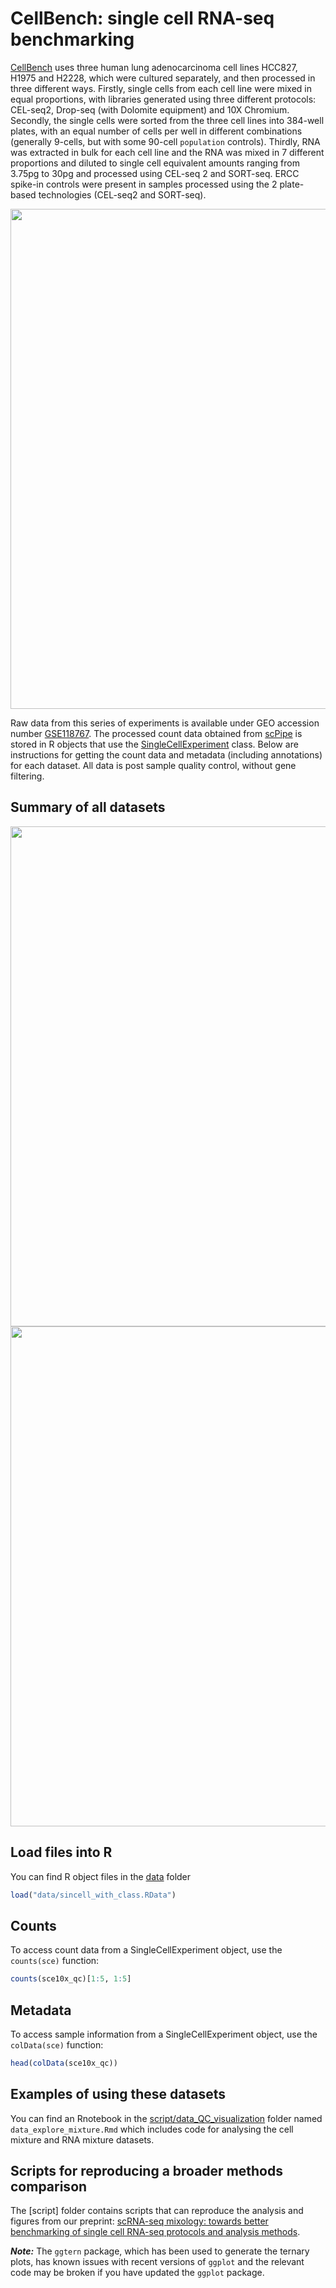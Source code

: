# CellBench: single cell RNA-seq benchmarking

[CellBench](https://github.com/LuyiTian/CellBench_data) uses three human lung adenocarcinoma cell lines HCC827, H1975 and H2228, which were cultured separately, and then processed in three different ways. Firstly, single cells from each cell line were mixed in equal proportions, with libraries generated using three different protocols: CEL-seq2, Drop-seq (with Dolomite equipment) and 10X Chromium. Secondly, the single cells were sorted from the three cell lines into 384-well plates, with an equal number of cells per well in different combinations (generally 9-cells, but with some 90-cell `population` controls). Thirdly, RNA was extracted in bulk for each cell line and the RNA was mixed in 7 different proportions and diluted to single cell equivalent amounts ranging from 3.75pg to 30pg and processed using CEL-seq 2 and SORT-seq. ERCC spike-in controls were present in samples processed using the 2 plate-based technologies (CEL-seq2 and SORT-seq).

<img src=experiment_design/expr_design.png width="800">

Raw data from this series of experiments is available under GEO accession number [GSE118767](https://www.ncbi.nlm.nih.gov/geo/query/acc.cgi?acc=GSE118767).
The processed count data obtained from [scPipe](https://bioconductor.org/packages/release/bioc/html/scPipe.html) is stored in R objects that use the [SingleCellExperiment](https://bioconductor.org/packages/release/bioc/html/SingleCellExperiment.html) class. Below are instructions for getting the count data and metadata (including annotations) for each dataset. All data is post sample quality control, without gene filtering.

## Summary of all datasets

<img src=experiment_design/supp_table.png width="800">

<img src=experiment_design/supp_table_design.png width="800">

## Load files into R

You can find R object files in the [data](https://github.com/LuyiTian/CellBench_data/tree/master/data) folder 

```R
load("data/sincell_with_class.RData")
```

## Counts

To access count data from a SingleCellExperiment object, use the `counts(sce)` function:

```R
counts(sce10x_qc)[1:5, 1:5]
```

## Metadata

To access sample information from a SingleCellExperiment object, use the `colData(sce)` function:

```R
head(colData(sce10x_qc))
```

## Examples of using these datasets

You can find an Rnotebook in the [script/data_QC_visualization](https://github.com/LuyiTian/CellBench_data/tree/master/script/data_QC_visualization) folder named `data_explore_mixture.Rmd` which includes code for analysing the cell mixture and RNA mixture datasets.

## Scripts for reproducing a broader methods comparison

The [script] folder contains scripts that can reproduce the analysis and figures from our preprint: [scRNA-seq mixology: towards better benchmarking of single cell RNA-seq protocols and analysis methods](https://www.biorxiv.org/content/early/2018/10/03/433102). 

***Note:*** The `ggtern` package, which has been used to generate the ternary plots, has known issues with recent versions of `ggplot` and the relevant code may be broken if you have updated the `ggplot` package.
